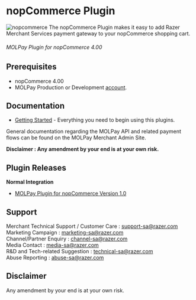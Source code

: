 nopCommerce Plugin
=====================
![nopcommerce](https://user-images.githubusercontent.com/38641542/74416398-0c750f00-4e80-11ea-91b7-484977219ca6.jpg)
The nopCommerce Plugin makes it easy to add Razer Merchant Services payment gateway to your nopCommerce shopping cart.

###### MOLPay Plugin for nopCommerce 4.00 ######

Prerequisites
-------------

* nopCommerce 4.00
* MOLPay Production or Development [account](https://merchant.razer.com/v3/enrol-with-us/).

Documentation
-------------

* [Getting Started](https://github.com/RazerMS/nopCommerce_Plugin/wiki) - Everything you need to begin using this plugins.

General documentation regarding the MOLPay API and related payment flows can be found on the MOLPay Merchant Admin Site.

**Disclaimer : Any amendment by your end is at your own risk.**

Plugin Releases
---------------
**Normal Integration**
* [MOLPay Plugin for nopCommerce Version 1.0](https://github.com/RazerMS/nopCommerce_Plugin)

Support
-------
Merchant Technical Support / Customer Care : support-sa@razer.com <br>
Marketing Campaign : marketing-sa@razer.com <br>
Channel/Partner Enquiry : channel-sa@razer.com <br>
Media Contact : media-sa@razer.com <br>
R&D and Tech-related Suggestion : technical-sa@razer.com <br>
Abuse Reporting : abuse-sa@razer.com 

Disclaimer
----------
Any amendment by your end is at your own risk.
